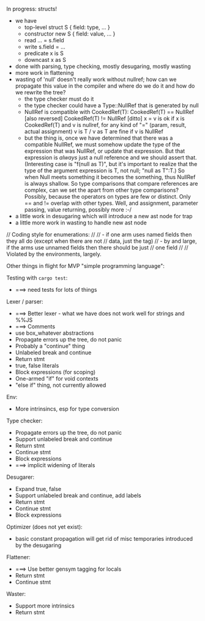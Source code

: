 In progress: structs!

 - we have
    - top-level    struct S { field: type, ... }
    - constructor  new S { field: value, ... }
    - read         ... = s.field
    - write        s.field = ...
    - predicate    x is S
    - downcast     x as S
 - done with parsing, type checking, mostly desugaring, mostly wasting
 - more work in flattening
 - wasting of 'null' doesn't really work without nullref; how can we
   propagate this value in the compiler and where do we do it and
   how do we rewrite the tree?
     - the type checker must do it
     - the type checker could have a Type::NullRef that is generated by null
     - NullRef is compatible with CookedRef(T):
        CookedRef(T) == NullRef [also reversed]
        CookedRef(T) != NullRef [ditto]
	x = v is ok if x is CookedRef(T) and v is nullref, for
	  any kind of "=" (param, result, actual assignment)
	v is T / v as T are fine if v is NullRef
     - but the thing is, once we have determined that there was
       a compatible NullRef, we must somehow update the type of
       the expression that was NullRef, or update that expression.
       But that expression is *always* just a null reference and
       we should assert that.  (Interesting case is "f(null as T)",
       but it's important to realize that the type of the argument
       expression is T, not null; "null as T":T.)  So when Null
       meets something it becomes the something, thus NullRef is
       always shallow.  So type comparisons that
       compare references are complex, can we set the apart from
       other type comparisons?  Possibly, because the operators
       on types are few or distinct.  Only == and != overlap with
       other types.  Well, and assignment, parameter passing,
       value returning, possibly more :-/
 - a little work in desugaring which will introduce a new ast node for trap
 - a little more work in wasting to handle new ast node


// Coding style for enumerations:
//
// - if one arm uses named fields then they all do (except when there are not
//   data, just the tag)
// - by and large, if the arms use unnamed fields then there should be just
//   one field
//
// Violated by the environments, largely.

Other things in flight for MVP "simple programming language":

Testing with `cargo test`:

  - ===> need tests for lots of things

Lexer / parser:

  - ===> Better lexer - what we have does not work well for strings and %%JS
  - ===> Comments
  - use box_whatever abstractions
  - Propagate errors up the tree, do not panic
  - Probably a "continue" thing
  - Unlabeled break and continue
  - Return stmt
  - true, false literals
  - Block expressions (for scoping)
  - One-armed "if" for void contexts
  - "else if" thing, not currently allowed

Env:

  - More intrinsincs, esp for type conversion

Type checker:

  - Propagate errors up the tree, do not panic
  - Support unlabeled break and continue
  - Return stmt
  - Continue stmt
  - Block expressions
  - ===> implicit widening of literals

Desugarer:

  - Expand true, false
  - Support unlabeled break and continue, add labels
  - Return stmt
  - Continue stmt
  - Block expressions

Optimizer (does not yet exist):

 - basic constant propagation will get rid of misc temporaries introduced by the
   desugaring

Flattener:

  - ===> Use better gensym tagging for locals
  - Return stmt
  - Continue stmt

Waster:

  - Support more intrinsics
  - Return stmt
